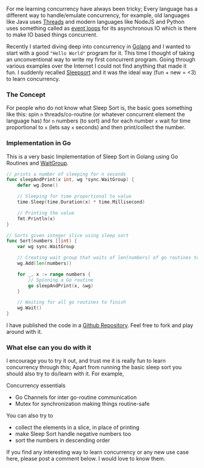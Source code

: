 For me learning concurrency have always been tricky; Every language has a different way to handle/emulate concurrency, for example, old languages like Java uses [Threads](https://docs.oracle.com/javase/tutorial/essential/concurrency/) and modern languages like NodeJS and Python uses something called as [event loops](https://nodejs.org/en/docs/guides/event-loop-timers-and-nexttick/) for its asynchronous IO which is there to make IO based things concurrent.

Recently I started diving deep into concurrency in [Golang](https://golang.org/) and I wanted to start with a good `"Hello World"` program for it. This time I thought of taking an unconventional way to write my first concurrent program. Going through various examples over the Internet I could not find anything that made it fun. I suddenly recalled [Sleepsort](http://www.geeksforgeeks.org/sleep-sort-king-laziness-sorting-sleeping/) and it was the ideal way (fun + new = <3) to learn concurrency.

### The Concept
For people who do not know what Sleep Sort is, the basic goes something like this:
spin `n` threads/co-routine (or whatever concurrent element the language has) for `n` numbers (to sort) and for each number `x` wait for time proportional to `x` (lets say `x` seconds) and then print/collect the number.

### Implementation in Go
This is a very basic Implementation of Sleep Sort in Golang using Go Routines and [WaitGroup](https://golang.org/pkg/sync/#WaitGroup).

```go
// prints a number of sleeping for n seconds
func sleepAndPrint(x int, wg *sync.WaitGroup) {
	defer wg.Done()

	// Sleeping for time proportional to value
	time.Sleep(time.Duration(x) * time.Millisecond)

	// Printing the value
	fmt.Println(x)
}

// Sorts given integer slice using sleep sort
func Sort(numbers []int) {
	var wg sync.WaitGroup

	// Creating wait group that waits of len(numbers) of go routines to finish
	wg.Add(len(numbers))

	for _, x := range numbers {
		// Spinning a Go routine
		go sleepAndPrint(x, &wg)
	}

	// Waiting for all go routines to finish
	wg.Wait()
}
```

I have published the code in a [Github Repository](https://github.com/arpitbbhayani/go-sleep-sort). Feel
free to fork and play around with it.

### What else can you do with it
I encourage you to try it out, and trust me it is really fun to learn concurrency through this; Apart from running the basic sleep sort you should also try to do/learn with it. For example,

Concurrency essentials
 - Go Channels for inter go-routine communication
 - Mutex for synchronization making things routine-safe

You can also try to
 - collect the elements in a slice, in place of printing
 - make Sleep Sort handle negative numbers too
 - sort the numbers in descending order

If you find any interesting way to learn concurrency or any new use case here, please post a comment below.
I would love to know them.
